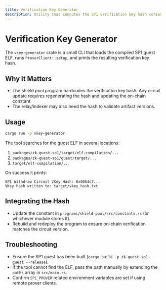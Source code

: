```yaml
---
title: Verification Key Generator
description: Utility that computes the SP1 verification key hash consumed by the shield pool program.
---
```


# Verification Key Generator

The `vkey-generator` crate is a small CLI that loads the compiled SP1 guest ELF, runs `ProverClient::setup`, and prints the resulting verification key hash.

## Why It Matters

- The shield pool program hardcodes the verification key hash. Any circuit update requires regenerating the hash and updating the on-chain constant.
- The relay/indexer may also need the hash to validate artifact versions.

## Usage

```bash
cargo run -p vkey-generator
```

The tool searches for the guest ELF in several locations:

1. `packages/zk-guest-sp1/target/elf-compilation/...`
2. `packages/zk-guest-sp1/guest/target/...`
3. `target/elf-compilation/...`

On success it prints:

```
SP1 Withdraw Circuit VKey Hash: 0x0064c7...
VKey hash written to: target/vkey_hash.txt
```

## Integrating the Hash

- Update the constant in `programs/shield-pool/src/constants.rs` (or whichever module stores it).
- Rebuild and redeploy the program to ensure on-chain verification matches the circuit version.

## Troubleshooting

- Ensure the SP1 guest has been built (`cargo build -p zk-guest-sp1-guest --release`).
- If the tool cannot find the ELF, pass the path manually by extending the `paths` array in `src/main.rs`.
- Confirm `SP1_PROVER` related environment variables are set if using remote prover clients.
